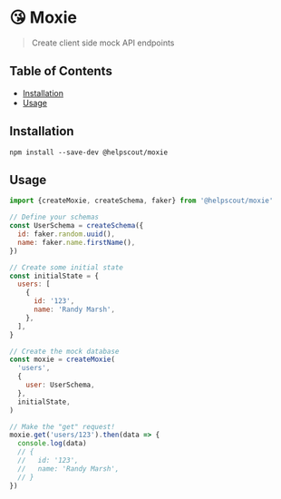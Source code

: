 # 😘 Moxie

> Create client side mock API endpoints

## Table of Contents

<!-- START doctoc generated TOC please keep comment here to allow auto update -->
<!-- DON'T EDIT THIS SECTION, INSTEAD RE-RUN doctoc TO UPDATE -->

- [Installation](#installation)
- [Usage](#usage)

<!-- END doctoc generated TOC please keep comment here to allow auto update -->

## Installation

```
npm install --save-dev @helpscout/moxie
```

## Usage

```js
import {createMoxie, createSchema, faker} from '@helpscout/moxie'

// Define your schemas
const UserSchema = createSchema({
  id: faker.random.uuid(),
  name: faker.name.firstName(),
})

// Create some initial state
const initialState = {
  users: [
    {
      id: '123',
      name: 'Randy Marsh',
    },
  ],
}

// Create the mock database
const moxie = createMoxie(
  'users',
  {
    user: UserSchema,
  },
  initialState,
)

// Make the "get" request!
moxie.get('users/123').then(data => {
  console.log(data)
  // {
  //   id: '123',
  //   name: 'Randy Marsh',
  // }
})
```
